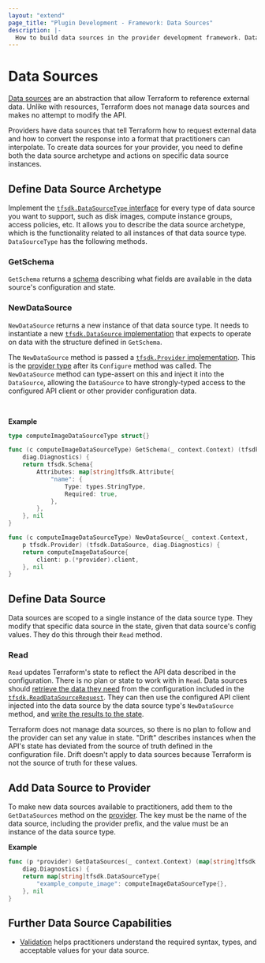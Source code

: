 ```yaml
---
layout: "extend"
page_title: "Plugin Development - Framework: Data Sources"
description: |-
  How to build data sources in the provider development framework. Data sources allow Terraform to reference external data.
---
```


# Data Sources

[Data sources](/docs/language/data-sources/index.html) are an abstraction that allow Terraform to reference external data. Unlike with resources, Terraform does not manage data sources and makes no attempt to modify the API.

Providers have data sources that tell Terraform how to request external data and how to convert the response into a format that practitioners can interpolate. To create data sources for your provider, you need to define both the data source archetype and actions on specific data source instances.

## Define Data Source Archetype

Implement the [`tfsdk.DataSourceType`
interface](https://pkg.go.dev/github.com/hashicorp/terraform-plugin-framework/tfsdk#DataSourceType)
for every type of data source you want to support, such as disk images, compute
instance groups, access policies, etc. It allows you to describe the data
source archetype, which is the functionality related to all instances of that
data source type. `DataSourceType` has the following methods.

### GetSchema

`GetSchema` returns a [schema](/docs/plugin/framework/schemas.html) describing
what fields are available in the data source's configuration and state.

### NewDataSource

`NewDataSource` returns a new instance of that data source type. It needs to instantiate a new [`tfsdk.DataSource`
implementation](https://pkg.go.dev/github.com/hashicorp/terraform-plugin-framework/tfsdk#DataSource)
that expects to operate on data with the structure defined in `GetSchema`.

The `NewDataSource` method is passed a [`tfsdk.Provider`
implementation](https://pkg.go.dev/github.com/hashicorp/terraform-plugin-framework/tfsdk#Provider).
This is the [provider type](/docs/plugin/framework/providers.html) after its
`Configure` method was called. The `NewDataSource` method can type-assert on
this and inject it into the `DataSource`, allowing the `DataSource` to have
strongly-typed access to the configured API client or other provider
configuration data.

<br>

**Example**

```go
type computeImageDataSourceType struct{}

func (c computeImageDataSourceType) GetSchema(_ context.Context) (tfsdk.Schema,
	diag.Diagnostics) {
	return tfsdk.Schema{
		Attributes: map[string]tfsdk.Attribute{
			"name": {
				Type: types.StringType,
				Required: true,
			},
		},
	}, nil
}

func (c computeImageDataSourceType) NewDataSource(_ context.Context,
	p tfsdk.Provider) (tfsdk.DataSource, diag.Diagnostics) {
	return computeImageDataSource{
		client: p.(*provider).client,
	}, nil
}
```

## Define Data Source

Data sources are scoped to a single instance of the data source type. They modify that specific data source in the state, given that data source's config values. They do this through their `Read` method.

### Read

`Read` updates Terraform's state to reflect the API data described in the configuration. There is no plan or state to work with in `Read`. Data sources should [retrieve the data they need](/docs/plugin/framework/accessing-values.html) from the configuration included in the [`tfsdk.ReadDataSourceRequest`](https://pkg.go.dev/github.com/hashicorp/terraform-plugin-framework/tfsdk#ReadDataSourceRequest).
They can then use the configured API client injected into the data source by the
data source type's `NewDataSource` method, and [write the results to the state](/docs/plugin/framework/writing-state.html).

Terraform does not manage data sources, so there is no plan to follow and the provider can set any value in state. "Drift" describes instances when the API's state has deviated from the source of truth defined in the configuration file. Drift doesn't apply to data sources because Terraform is not the source of truth for these values.

## Add Data Source to Provider

To make new data sources available to practitioners, add them to the
`GetDataSources` method on the [provider](/docs/plugin/framework/providers.html). The key must be the name of
the data source, including the provider prefix, and the value must be an
instance of the data source type.

**Example**

```go
func (p *provider) GetDataSources(_ context.Context) (map[string]tfsdk.DataSourceType,
	diag.Diagnostics) {
	return map[string]tfsdk.DataSourceType{
		"example_compute_image": computeImageDataSourceType{},
	}, nil
}
```

## Further Data Source Capabilities

- [Validation](./validation.html) helps practitioners understand the required syntax, types, and acceptable values for your data source.
